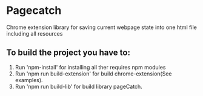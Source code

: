 # Pagecatch
Chrome extension library for saving current webpage state into one html file including all resources




## To build the project you have to:

1. Run 'npm-install' for installing all ther requires npm modules
2. Run 'npm run build-extension' for build chrome-extension(See examples).
3. Run 'npm run build-lib' for build library pageCatch.
